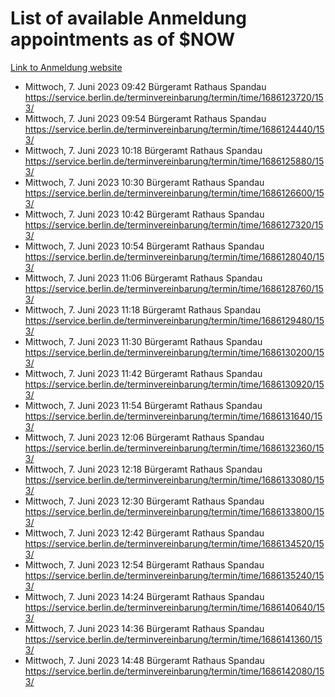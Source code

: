 # List of available Anmeldung appointments as of $NOW
[Link to Anmeldung website](https://service.berlin.de/terminvereinbarung/termin/tag.php?termin=1&anliegen[]=120686&dienstleisterlist=122210,122217,327316,122219,327312,122227,327314,122231,327346,122243,327348,122254,122252,329742,122260,329745,122262,329748,122271,327278,122273,327274,122277,327276,330436,122280,327294,122282,327290,122284,327292,122291,327270,122285,327266,122286,327264,122296,327268,150230,329760,122297,327286,122294,327284,122312,329763,122314,329775,122304,327330,122311,327334,122309,327332,317869,122281,327352,122279,329772,122283,122276,327324,122274,327326,122267,329766,122246,327318,122251,327320,122257,327322,122208,327298,122226,327300&herkunft=http%3A%2F%2Fservice.berlin.de%2Fdienstleistung%2F120686%2F)
- Mittwoch, 7. Juni 2023 09:42 Bürgeramt Rathaus Spandau https://service.berlin.de/terminvereinbarung/termin/time/1686123720/153/
- Mittwoch, 7. Juni 2023 09:54 Bürgeramt Rathaus Spandau https://service.berlin.de/terminvereinbarung/termin/time/1686124440/153/
- Mittwoch, 7. Juni 2023 10:18 Bürgeramt Rathaus Spandau https://service.berlin.de/terminvereinbarung/termin/time/1686125880/153/
- Mittwoch, 7. Juni 2023 10:30 Bürgeramt Rathaus Spandau https://service.berlin.de/terminvereinbarung/termin/time/1686126600/153/
- Mittwoch, 7. Juni 2023 10:42 Bürgeramt Rathaus Spandau https://service.berlin.de/terminvereinbarung/termin/time/1686127320/153/
- Mittwoch, 7. Juni 2023 10:54 Bürgeramt Rathaus Spandau https://service.berlin.de/terminvereinbarung/termin/time/1686128040/153/
- Mittwoch, 7. Juni 2023 11:06 Bürgeramt Rathaus Spandau https://service.berlin.de/terminvereinbarung/termin/time/1686128760/153/
- Mittwoch, 7. Juni 2023 11:18 Bürgeramt Rathaus Spandau https://service.berlin.de/terminvereinbarung/termin/time/1686129480/153/
- Mittwoch, 7. Juni 2023 11:30 Bürgeramt Rathaus Spandau https://service.berlin.de/terminvereinbarung/termin/time/1686130200/153/
- Mittwoch, 7. Juni 2023 11:42 Bürgeramt Rathaus Spandau https://service.berlin.de/terminvereinbarung/termin/time/1686130920/153/
- Mittwoch, 7. Juni 2023 11:54 Bürgeramt Rathaus Spandau https://service.berlin.de/terminvereinbarung/termin/time/1686131640/153/
- Mittwoch, 7. Juni 2023 12:06 Bürgeramt Rathaus Spandau https://service.berlin.de/terminvereinbarung/termin/time/1686132360/153/
- Mittwoch, 7. Juni 2023 12:18 Bürgeramt Rathaus Spandau https://service.berlin.de/terminvereinbarung/termin/time/1686133080/153/
- Mittwoch, 7. Juni 2023 12:30 Bürgeramt Rathaus Spandau https://service.berlin.de/terminvereinbarung/termin/time/1686133800/153/
- Mittwoch, 7. Juni 2023 12:42 Bürgeramt Rathaus Spandau https://service.berlin.de/terminvereinbarung/termin/time/1686134520/153/
- Mittwoch, 7. Juni 2023 12:54 Bürgeramt Rathaus Spandau https://service.berlin.de/terminvereinbarung/termin/time/1686135240/153/
- Mittwoch, 7. Juni 2023 14:24 Bürgeramt Rathaus Spandau https://service.berlin.de/terminvereinbarung/termin/time/1686140640/153/
- Mittwoch, 7. Juni 2023 14:36 Bürgeramt Rathaus Spandau https://service.berlin.de/terminvereinbarung/termin/time/1686141360/153/
- Mittwoch, 7. Juni 2023 14:48 Bürgeramt Rathaus Spandau https://service.berlin.de/terminvereinbarung/termin/time/1686142080/153/
